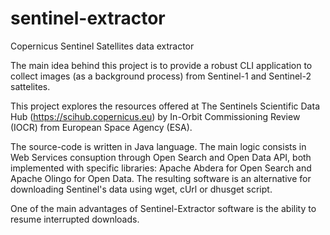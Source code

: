 # sentinel-extractor
Copernicus Sentinel Satellites data extractor

The main idea behind this project is to provide a robust CLI application to collect images (as a background process) from Sentinel-1 and Sentinel-2 sattelites.

This project explores the resources offered at The Sentinels Scientific Data Hub (https://scihub.copernicus.eu) by In-Orbit Commissioning Review (IOCR) from European Space Agency (ESA).

The source-code is written in Java language. The main logic consists in Web Services consuption through Open Search and Open Data API, both implemented with specific libraries: Apache Abdera for Open Search and Apache Olingo for Open Data. The resulting software is an alternative for downloading Sentinel's data using wget, cUrl or dhusget script.

One of the main advantages of Sentinel-Extractor software is the ability to resume interrupted downloads.
